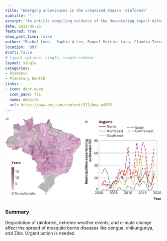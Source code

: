 ```yaml
---
title: "Emerging arboviruses in the urbanized Amazon rainforest"
subtitle: ""
excerpt: "An article compiling evidence of the devestating impact deforestation, climate change, and extreme weather events has had on increased arboviruses in the Brazilian Amazon"
date: 2021-05-26
featured: true
show_post_time: false
author: "Rachel Lowe,  Sophie A Lee, Raquel Martins Lana, Cláudia Torres Codeço, Marcia C Castro,  Mercedes Pascual"
location: "BMJ"
draft: false
# layout options: single, single-sidebar
layout: single
categories:
- Academic
- Planetary health
links:
- icon: door-open
  icon_pack: fas
  name: Website
  url: https://www.bmj.com/content/371/bmj.m4385
---
```


![](featured.jpg)

### Summary

Degradation of rainforest, extreme weather events, and climate change affect the spread of mosquito borne diseases like dengue, chikungunya, and Zika. Urgent action is needed.